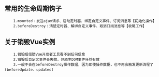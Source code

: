 ## 常用的生命周期钩子 
        1.mounted：发送ajax请求、启动定时器、绑定自定义事件、订阅消息等【初始化操作】
        2.beforeDestroy：清楚定时器、解绑自定义事件、取消订阅消息等【收尾工作】
##

## 关于销毁Vue实例 
        1.销毁后借助Vue开发者工具看不到任何信息
        2.销毁后自定义事件会失效，但原生DOM事件任然有效
        3.一般不会在beforeDestroy操作数据，因为即使操作数据，也不再会触发更新流程了(beforeUpdate、updated)
##
